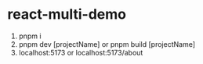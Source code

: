 # react-multi-demo

1. pnpm i
2. pnpm dev [projectName] or pnpm build [projectName]
3. localhost:5173 or localhost:5173/about

